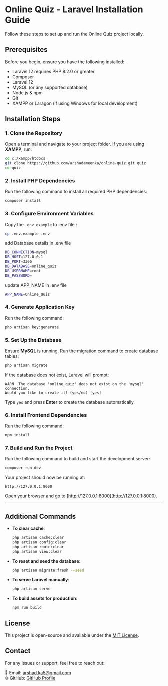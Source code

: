 # Online Quiz - Laravel Installation Guide

Follow these steps to set up and run the Online Quiz project locally.

## Prerequisites
Before you begin, ensure you have the following installed:
- Laravel 12 requires PHP 8.2.0 or greater
- Composer
- Laravel 12
- MySQL (or any supported database)
- Node.js & npm
- Git
- XAMPP or Laragon (if using Windows for local development)

## Installation Steps

### 1. Clone the Repository
Open a terminal and navigate to your project folder. If you are using **XAMPP**, run:

```sh
cd c:/xampp/htdocs
git clone https://github.com/arshadameenka/online-quiz.git quiz
cd quiz
```

### 2. Install PHP Dependencies
Run the following command to install all required PHP dependencies:

```sh
composer install
```

### 3. Configure Environment Variables
Copy the `.env.example` to .env file :

```sh
cp .env.example .env
```
add Database details in .env file

```sh
DB_CONNECTION=mysql
DB_HOST=127.0.0.1
DB_PORT=3306
DB_DATABASE=online_quiz
DB_USERNAME=root
DB_PASSWORD=
```
update APP_NAME in .env file 
```sh
APP_NAME=Online_Quiz
```
### 4. Generate Application Key
Run the following command:

```sh
php artisan key:generate
```

### 5. Set Up the Database
Ensure **MySQL** is running. Run the migration command to create database tables:

```sh
php artisan migrate
```

If the database does not exist, Laravel will prompt:

```
WARN  The database 'online_quiz' does not exist on the 'mysql' connection.  
Would you like to create it? (yes/no) [yes]
```

Type `yes` and press **Enter** to create the database automatically.

### 6. Install Frontend Dependencies
Run the following command:

```sh
npm install
```

### 7. Build and Run the Project
Run the following command to build and start the development server:

```sh
composer run dev
```

Your project should now be running at:

```
http://127.0.0.1:8000
```

Open your browser and go to [http://127.0.0.1:8000](http://127.0.0.1:8000).

---

## Additional Commands

- **To clear cache**:
  ```sh
  php artisan cache:clear
  php artisan config:clear
  php artisan route:clear
  php artisan view:clear
  ```
- **To reset and seed the database**:
  ```sh
  php artisan migrate:fresh --seed
  ```
- **To serve Laravel manually**:
  ```sh
  php artisan serve
  ```
- **To build assets for production**:
  ```sh
  npm run build
  ```

## License
This project is open-source and available under the [MIT License](LICENSE).

## Contact
For any issues or support, feel free to reach out:

📩 Email: [arshad.ka5@gmail.com](mailto:arshad.ka5@gmail.com)  
🌐 GitHub: [GitHub Profile](https://github.com/arshadameenka)

